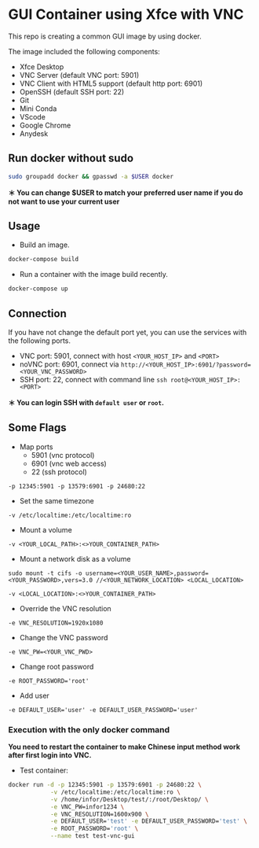 
# GUI Container using Xfce with VNC

This repo is creating a common GUI image by using docker.

The image included the following components:

* Xfce Desktop
* VNC Server (default VNC port: 5901)
* VNC Client with HTML5 support (default http port: 6901)
* OpenSSH (default SSH port: 22)
* Git
* Mini Conda
* VScode
* Google Chrome
* Anydesk

## Run docker without sudo

```bash
sudo groupadd docker && gpasswd -a $USER docker
```

**＊ You can change $USER to match your preferred user name if you do not want to use your current user**

## Usage

- Build an image.

```bash
docker-compose build
```

- Run a container with the image build recently.

```bash
docker-compose up
```

## Connection

If you have not change the default port yet, you can use the services with the following ports.

* VNC port: 5901, connect with host `<YOUR_HOST_IP>` and `<PORT>`
* noVNC port: 6901, connect via `http://<YOUR_HOST_IP>:6901/?password=<YOUR_VNC_PASSWORD>`
* SSH port: 22, connect with command line `ssh root@<YOUR_HOST_IP>:<PORT>`

**＊ You can login SSH with `default user` or `root`.**

## Some Flags

* Map ports
    - 5901 (vnc protocol)
    - 6901 (vnc web access)
    - 22 (ssh protocol)

`-p 12345:5901 -p 13579:6901 -p 24680:22`

* Set the same timezone

`-v /etc/localtime:/etc/localtime:ro`

* Mount a volume

`-v <YOUR_LOCAL_PATH>:<>YOUR_CONTAINER_PATH>`

* Mount a network disk as a volume

`sudo mount -t cifs -o username=<YOUR_USER_NAME>,password=<YOUR_PASSWORD>,vers=3.0 //<YOUR_NETWORK_LOCATION> <LOCAL_LOCATION>`

`-v <LOCAL_LOCATION>:<>YOUR_CONTAINER_PATH>`

* Override the VNC resolution

`-e VNC_RESOLUTION=1920x1080`

* Change the VNC password

`-e VNC_PW=<YOUR_VNC_PWD>`

* Change root password

`-e ROOT_PASSWORD='root'`

* Add user

`-e DEFAULT_USER='user' -e DEFAULT_USER_PASSWORD='user'`


### Execution with the only docker command

**You need to restart the container to make Chinese input method work after first login into VNC.**

* Test container:

```bash
docker run -d -p 12345:5901 -p 13579:6901 -p 24680:22 \
            -v /etc/localtime:/etc/localtime:ro \
            -v /home/infor/Desktop/test/:/root/Desktop/ \
            -e VNC_PW=infor1234 \
            -e VNC_RESOLUTION=1600x900 \
            -e DEFAULT_USER='test' -e DEFAULT_USER_PASSWORD='test' \
            -e ROOT_PASSWORD='root' \
            --name test test-vnc-gui
```

